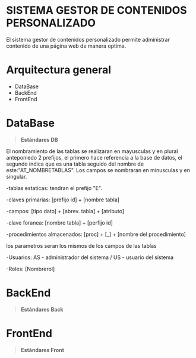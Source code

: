 # SISTEMA GESTOR DE CONTENIDOS PERSONALIZADO

El sistema gestor de contenidos personalizado permite administrar contenido de una página web de manera optima.

# Arquitectura general
- DataBase
- BackEnd
- FrontEnd

# DataBase

> **Estándares DB**

El nombramiento de las tablas se realizaran en mayusculas y en plural anteponiedo 2 prefijos, el primero hace referencia a la base de datos, el segundo indica que es una tabla seguido del nombre de este:"AT_NOMBRETABLAS". Los campos se nombraran en minusculas y en singular.

-tablas estaticas: tendran el prefijo "E".

-claves primarias: [prefijo id] + [nombre tabla]

-campos: [tipo dato] + [abrev. tabla] + [atributo]

-clave foranea: [nombre tabla] + [perfijo id]

-procedimientos almacenados: [proc] + [_] + [nombre del procedimiento]

 los parametros seran los mismos de los campos de las tablas

-Usuarios: AS - administrador del sistema / US - usuario del sistema

-Roles: [Nombrerol]





# BackEnd

> **Estándares Back**

# FrontEnd

> **Estándares Front**
